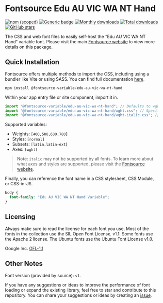 # Fontsource Edu AU VIC WA NT Hand

[![npm (scoped)](https://img.shields.io/npm/v/@fontsource-variable/edu-au-vic-wa-nt-hand?color=brightgreen)](https://www.npmjs.com/package/@fontsource-variable/edu-au-vic-wa-nt-hand) [![Generic badge](https://img.shields.io/badge/fontsource-passing-brightgreen)](https://github.com/fontsource/fontsource) [![Monthly downloads](https://badgen.net/npm/dm/@fontsource-variable/edu-au-vic-wa-nt-hand)](https://github.com/fontsource/fontsource) [![Total downloads](https://badgen.net/npm/dt/@fontsource-variable/edu-au-vic-wa-nt-hand)](https://github.com/fontsource/fontsource) [![GitHub stars](https://img.shields.io/github/stars/fontsource/fontsource.svg?style=social&label=Star)](https://github.com/fontsource/fontsource/stargazers)

The CSS and web font files to easily self-host the “Edu AU VIC WA NT Hand” variable font. Please visit the main [Fontsource website](https://fontsource.org/fonts/edu-au-vic-wa-nt-hand) to view more details on this package.

## Quick Installation

Fontsource offers multiple methods to import the CSS, including using a bundler like Vite or using SASS. You can find full documentation [here](https://fontsource.org/docs/getting-started/introduction).

```javascript
npm install @fontsource-variable/edu-au-vic-wa-nt-hand
```

Within your app entry file or site component, import it in.

```javascript
import "@fontsource-variable/edu-au-vic-wa-nt-hand"; // Defaults to wght axis
import "@fontsource-variable/edu-au-vic-wa-nt-hand/wght.css"; // Specify axis
import "@fontsource-variable/edu-au-vic-wa-nt-hand/wght-italic.css"; // Specify axis and style
```

Supported variables:
- Weights: `[400,500,600,700]`
- Styles: `[normal]`
- Subsets: `[latin,latin-ext]`
- Axes: `[wght]`

> Note: `italic` may not be supported by all fonts. To learn more about what axes and styles are supported, please visit the [Fontsource website](https://fontsource.org/fonts/edu-au-vic-wa-nt-hand).

Finally, you can reference the font name in a CSS stylesheet, CSS Module, or CSS-in-JS.

```css
body {
  font-family: "Edu AU VIC WA NT Hand Variable";
}
```

## Licensing
Always make sure to read the license for each font you use. Most of the fonts in the collection use the SIL Open Font License, v1.1. Some fonts use the Apache 2 license. The Ubuntu fonts use the Ubuntu Font License v1.0.

Google Inc.
[OFL-1.1](http://scripts.sil.org/OFL)

## Other Notes
Font version (provided by source): `v1`.

If you have any suggestions or ideas to improve the performance of font loading or expand the existing library, feel free to star and contribute to this repository. You can share your suggestions or ideas by creating an [issue](https://github.com/fontsource/fontsource/issues).